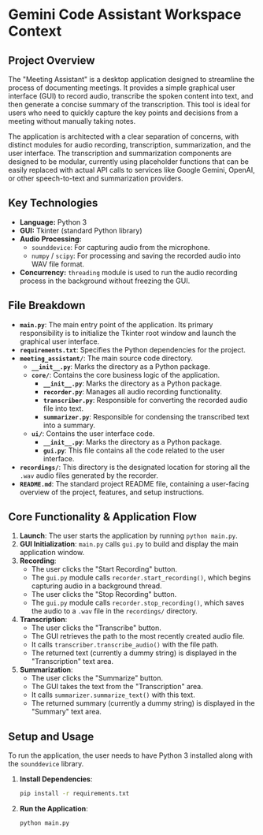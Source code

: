 # Gemini Code Assistant Workspace Context

## Project Overview

The "Meeting Assistant" is a desktop application designed to streamline the process of documenting meetings. It provides a simple graphical user interface (GUI) to record audio, transcribe the spoken content into text, and then generate a concise summary of the transcription. This tool is ideal for users who need to quickly capture the key points and decisions from a meeting without manually taking notes.

The application is architected with a clear separation of concerns, with distinct modules for audio recording, transcription, summarization, and the user interface. The transcription and summarization components are designed to be modular, currently using placeholder functions that can be easily replaced with actual API calls to services like Google Gemini, OpenAI, or other speech-to-text and summarization providers.

## Key Technologies

- **Language:** Python 3
- **GUI:** Tkinter (standard Python library)
- **Audio Processing:**
  - `sounddevice`: For capturing audio from the microphone.
  - `numpy` / `scipy`: For processing and saving the recorded audio into WAV file format.
- **Concurrency:** `threading` module is used to run the audio recording process in the background without freezing the GUI.

## File Breakdown

- **`main.py`**: The main entry point of the application. Its primary responsibility is to initialize the Tkinter root window and launch the graphical user interface.
- **`requirements.txt`**: Specifies the Python dependencies for the project.
- **`meeting_assistant/`**: The main source code directory.
    - **`__init__.py`**: Marks the directory as a Python package.
    - **`core/`**: Contains the core business logic of the application.
        - **`__init__.py`**: Marks the directory as a Python package.
        - **`recorder.py`**: Manages all audio recording functionality.
        - **`transcriber.py`**: Responsible for converting the recorded audio file into text.
        - **`summarizer.py`**: Responsible for condensing the transcribed text into a summary.
    - **`ui/`**: Contains the user interface code.
        - **`__init__.py`**: Marks the directory as a Python package.
        - **`gui.py`**: This file contains all the code related to the user interface.
- **`recordings/`**: This directory is the designated location for storing all the `.wav` audio files generated by the recorder.
- **`README.md`**: The standard project README file, containing a user-facing overview of the project, features, and setup instructions.

## Core Functionality & Application Flow

1.  **Launch**: The user starts the application by running `python main.py`.
2.  **GUI Initialization**: `main.py` calls `gui.py` to build and display the main application window.
3.  **Recording**:
    - The user clicks the "Start Recording" button.
    - The `gui.py` module calls `recorder.start_recording()`, which begins capturing audio in a background thread.
    - The user clicks the "Stop Recording" button.
    - The `gui.py` module calls `recorder.stop_recording()`, which saves the audio to a `.wav` file in the `recordings/` directory.
4.  **Transcription**:
    - The user clicks the "Transcribe" button.
    - The GUI retrieves the path to the most recently created audio file.
    - It calls `transcriber.transcribe_audio()` with the file path.
    - The returned text (currently a dummy string) is displayed in the "Transcription" text area.
5.  **Summarization**:
    - The user clicks the "Summarize" button.
    - The GUI takes the text from the "Transcription" area.
    - It calls `summarizer.summarize_text()` with this text.
    - The returned summary (currently a dummy string) is displayed in the "Summary" text area.

## Setup and Usage

To run the application, the user needs to have Python 3 installed along with the `sounddevice` library.

1.  **Install Dependencies**:
    ```bash
    pip install -r requirements.txt
    ```
2.  **Run the Application**:
    ```bash
    python main.py
    ```